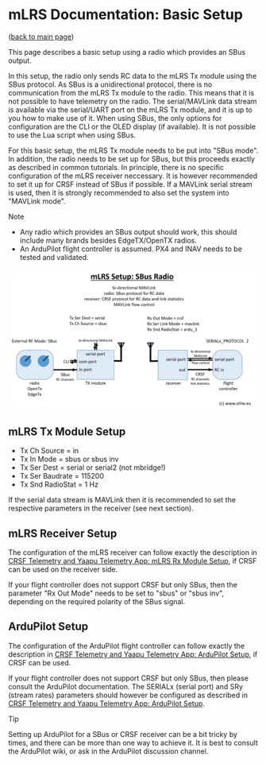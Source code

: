 # mLRS Documentation: Basic Setup #

([back to main page](../README.md))

This page describes a basic setup using a radio which provides an SBus output.

In this setup, the radio only sends RC data to the mLRS Tx module using the SBus protocol. As SBus is a unidirectional protocol, there is no communication from the mLRS Tx module to the radio. This means that it is not possible to have telemetry on the radio. The serial/MAVLink data stream is available via the serial/UART port on the mLRS Tx module, and it is up to you how to make use of it. When using SBus, the only options for configuration are the CLI or the OLED display (if available). It is not possible to use the Lua script when using SBus.

For this basic setup, the mLRS Tx module needs to be put into "SBus mode". In addition, the radio needs to be set up for SBus, but this proceeds exactly as described in common tutorials. In principle, there is no specific configuration of the mLRS receiver neccessary. It is however recommended to set it up for CRSF instead of SBus if possible. If a MAVLink serial stream is used, then it is strongly recommended to also set the system into "MAVLink mode".

> [!NOTE]
> - Any radio which provides an SBus output should work, this should include many brands besides EdgeTX/OpenTX radios.
> - An ArduPilot flight controller is assumed. PX4 and INAV needs to be tested and validated.

<img src="images/mLRS-docu-setup-basic-for-sbus-radios-02.jpg" width="800px">

## mLRS Tx Module Setup

- Tx Ch Source = in
- Tx In Mode = sbus or sbus inv
- Tx Ser Dest = serial or serial2 (not mbridge!)
- Tx Ser Baudrate = 115200
- Tx Snd RadioStat = 1 Hz

If the serial data stream is MAVLink then it is recommended to set the respective parameters in the receiver (see next section).

## mLRS Receiver Setup

The configuration of the mLRS receiver can follow exactly the description in [CRSF Telemetry and Yaapu Telemetry App: mLRS Rx Module Setup](CRSF.md#mlrs-rx-module-setup), if CRSF can be used on the receiver side.

If your flight controller does not support CRSF but only SBus, then the parameter "Rx Out Mode" needs to be set to "sbus" or "sbus inv", depending on the required polarity of the SBus signal.

## ArduPilot Setup

The configuration of the ArduPilot flight controller can follow exactly the description in [CRSF Telemetry and Yaapu Telemetry App: ArduPilot Setup](CRSF.md#ardupilot-setup), if CRSF can be used.

If your flight controller does not support CRSF but only SBus, then please consult the ArduPilot documentation. The SERIALx (serial port) and SRy (stream rates) parameters should however be configured as described in [CRSF Telemetry and Yaapu Telemetry App: ArduPilot Setup](CRSF.md#ardupilot-setup).

> [!TIP]
> Setting up ArduPilot for a SBus or CRSF receiver can be a bit tricky by times, and there can be more than one way to achieve it. It is best to consult the ArduPilot wiki, or ask in the ArduPilot discussion channel.
